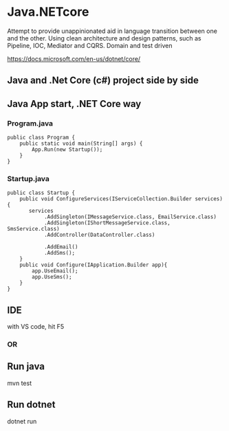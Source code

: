 # Java.NETcore
Attempt to provide unappinionated aid in language transition between one and the other.
Using clean architecture and design patterns, such as Pipeline, IOC, Mediator and CQRS.
Domain and test driven

https://docs.microsoft.com/en-us/dotnet/core/

## Java and .Net Core (c#) project side by side

## Java App start, .NET Core way

### Program.java
```
public class Program {
    public static void main(String[] args) {
        App.Run(new Startup());
    }
}
```
### Startup.java
```
public class Startup {
    public void ConfigureServices(IServiceCollection.Builder services) {
       services
            .AddSingleton(IMessageService.class, EmailService.class)
            .AddSingleton(IShortMessageService.class, SmsService.class)
            .AddController(DataController.class)

            .AddEmail()
            .AddSms();
    }
    public void Configure(IApplication.Builder app){
        app.UseEmail();
        app.UseSms();
    }
}
```
## IDE
with VS code, hit F5
### OR
## Run java
mvn test

## Run dotnet
dotnet run
